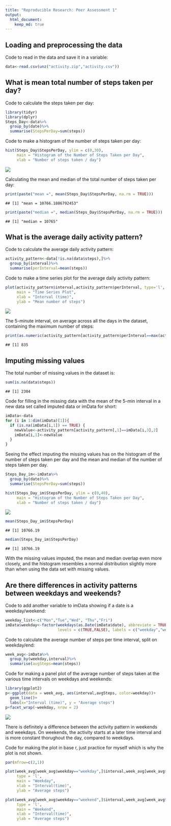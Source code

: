 ```yaml
---
title: "Reproducible Research: Peer Assessment 1"
output: 
  html_document:
    keep_md: true
---
```



## Loading and preprocessing the data

Code to read in the data and save it in a variable:

```r
data<-read.csv(unz("activity.zip","activity.csv"))
```


## What is mean total number of steps taken per day?

Code to calculate the steps taken per day:

```r
library(tidyr)
library(dplyr)
Steps_Day<-data%>%
  group_by(date)%>%
  summarise(StepsPerDay=sum(steps))
```

Code to make a histogram of the number of steps taken per day:

```r
hist(Steps_Day$StepsPerDay, ylim = c(0,30),
     main = "Histogram of the Number of Steps Taken per Day",
     xlab = "Number of steps taken / day")
```

![](PA1_template_files/figure-html/unnamed-chunk-3-1.png)<!-- -->

Calculating the mean and median of the total number of steps taken per day:

```r
print(paste("mean =", mean(Steps_Day$StepsPerDay, na.rm = TRUE)))
```

```
## [1] "mean = 10766.1886792453"
```

```r
print(paste("median =", median(Steps_Day$StepsPerDay, na.rm = TRUE)))
```

```
## [1] "median = 10765"
```

## What is the average daily activity pattern?

Code to calculate the average daily activity pattern:

```r
activity_pattern<-data[!is.na(data$steps),]%>%
  group_by(interval)%>%
  summarise(perInterval=mean(steps))
```

Code to make a time series plot for the average daily activity pattern:

```r
plot(activity_pattern$interval,activity_pattern$perInterval, type='l',
     main = "Time Series Plot",
     xlab = "Interval (time)",
     ylab = "Mean number of steps")
```

![](PA1_template_files/figure-html/unnamed-chunk-6-1.png)<!-- -->

The 5-minute interval, on average across all the days in the dataset, containing the maximum number of steps:

```r
print(as.numeric(activity_pattern[activity_pattern$perInterval==max(activity_pattern$perInterval),][1]))
```

```
## [1] 835
```

## Imputing missing values

The total number of missing values in the dataset is:

```r
sum(is.na(data$steps))
```

```
## [1] 2304
```

Code for filling in the missing data with the mean of the 5-min interval in a new data set called imputed data or imData for short:

```r
imData<-data
for (i in 1:dim(imData)[1]){
  if (is.na(imData[i,1]) == TRUE) {
    newValue<-activity_pattern[activity_pattern[,1]==imData[i,3],2]
    imData[i,1]<-newValue
  }
} 
```

Seeing the effect imputing the missing values has on the histogram of the number of steps taken per day and the mean and median of the number of steps taken per day.

```r
Steps_Day_im<-imData%>%
  group_by(date)%>%
  summarise(StepsPerDay=sum(steps))

hist(Steps_Day_im$StepsPerDay, ylim = c(0,40),
     main = "Histogram of the Number of Steps Taken per Day",
     xlab = "Number of steps taken / day")
```

![](PA1_template_files/figure-html/unnamed-chunk-10-1.png)<!-- -->

```r
mean(Steps_Day_im$StepsPerDay)
```

```
## [1] 10766.19
```

```r
median(Steps_Day_im$StepsPerDay)
```

```
## [1] 10766.19
```

With the missing values imputed, the mean and median overlap even more closely, and the histogram resembles a normal distribution slightly more than when using the data set with missing values.

## Are there differences in activity patterns between weekdays and weekends?

Code to add another variable to imData showing if a date is a weekday/weekend:

```r
weekday_list<-c("Mon","Tue","Wed", "Thu","Fri")
imData$weekday<-factor(weekdays(as.Date(imData$date), abbreviate = TRUE) %in% weekday_list,
                       levels = c(TRUE,FALSE), labels = c("weekday","weekend"))   
```

Code to calculate the average number of steps per time interval, split on weekday/end:

```r
week_avg<-imData%>%
  group_by(weekday,interval)%>%
  summarise(avgSteps=mean(steps))
```


Code for making a panel plot of the average number of steps taken at the various time intervals on weekdays and weekends:

```r
library(ggplot2)                      
p<-ggplot(data = week_avg, aes(interval,avgSteps, color=weekday))+
  geom_line()+
  labs(x="Interval (time)", y = "Average steps")
p+facet_wrap(~weekday, nrow = 2)
```

![](PA1_template_files/figure-html/unnamed-chunk-13-1.png)<!-- -->

There is definitely a difference between the activity pattern in weekends and weekdays. On weekends, the activity starts at a later time interval and is more constant thorughout the day, compared to weekdays.  

Code for making the plot in base r, just practice for myself which is why the plot is not shown.

```r
par(mfrow=c(2,1))

plot(week_avg[week_avg$weekday=="weekday",]$interval,week_avg[week_avg$weekday=="weekday",]$avgSteps, 
     type = 'l',
     main = "Weekday",
     xlab = "Interval(time)",
     ylab = "Average steps")

plot(week_avg[week_avg$weekday=="weekend",]$interval,week_avg[week_avg$weekday=="weekend",]$avgSteps, 
     type = 'l',
     main = "Weekend",
     xlab = "Interval(time)",
     ylab = "Average steps")
```




